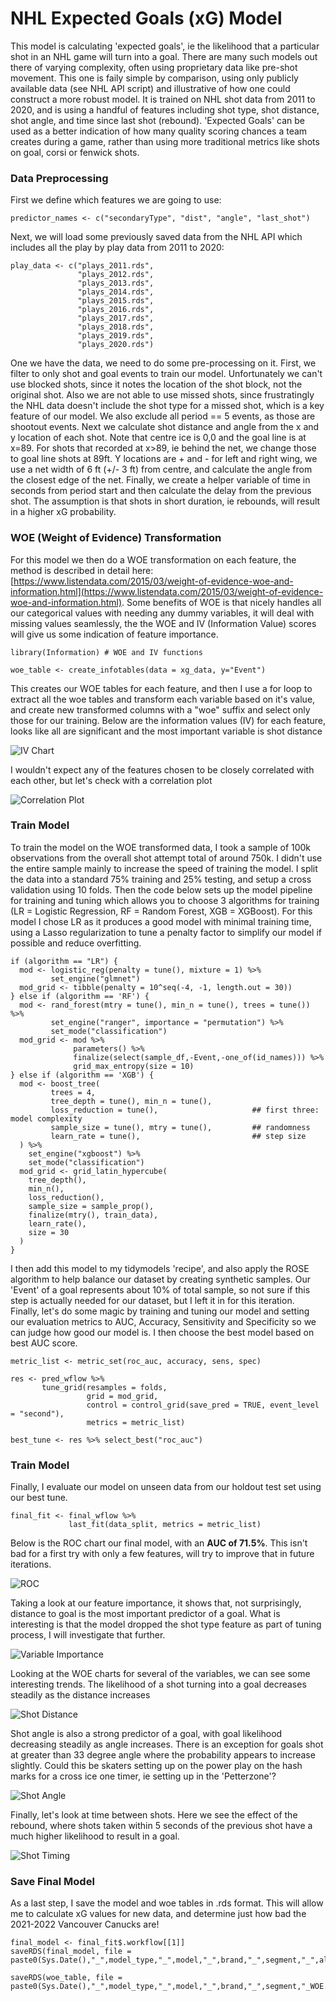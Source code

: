 # NHL Expected Goals (xG) Model

This model is calculating 'expected goals', ie the likelihood that a particular shot in an NHL game will turn into a goal.  There are many such models out there of varying complexity, often using proprietary data like pre-shot movement.  This one is faily simple by comparison, using only publicly available data (see NHL API script) and illustrative of how one could construct a more robust model.  It is trained on NHL shot data from 2011 to 2020, and is using a handful of features including shot type, shot distance, shot angle, and time since last shot (rebound).  'Expected Goals' can be used as a better indication of how many quality scoring chances a team creates during a game, rather than using more traditional metrics like shots on goal, corsi or fenwick shots.

### Data Preprocessing

First we define which features we are going to use:

`predictor_names <- c("secondaryType",
                     "dist",
                     "angle",
                     "last_shot")`
                     
Next, we will load some previously saved data from the NHL API which includes all the play by play data from 2011 to 2020:

```
play_data <- c("plays_2011.rds",
               "plays_2012.rds",
               "plays_2013.rds",
               "plays_2014.rds",
               "plays_2015.rds",
               "plays_2016.rds",
               "plays_2017.rds",
               "plays_2018.rds",
               "plays_2019.rds",
               "plays_2020.rds")
```

One we have the data, we need to do some pre-processing on it.  First, we filter to only shot and goal events to train our model.  Unfortunately we can't use blocked shots, since it notes the location of the shot block, not the original shot.  Also we are not able to use missed shots, since frustratingly the NHL data doesn't include the shot type for a missed shot, which is a key feature of our model.
We also exclude all period == 5 events, as those are shootout events.
Next we calculate shot distance and angle from the x and y location of each shot.  Note that centre ice is 0,0 and the goal line is at x=89.  For shots that recorded at x>89, ie behind the net, we change those to goal line shots at 89ft.  Y locations are + and - for left and right wing, we use a net width of 6 ft (+/- 3 ft) from centre, and calculate the angle from the closest edge of the net.
Finally, we create a helper variable of time in seconds from period start and then calculate the delay from the previous shot.  The assumption is that shots in short duration, ie rebounds, will result in a higher xG probability.

### WOE (Weight of Evidence) Transformation

For this model we then do a WOE transformation on each feature, the method is described in detail here: [https://www.listendata.com/2015/03/weight-of-evidence-woe-and-information.html](https://www.listendata.com/2015/03/weight-of-evidence-woe-and-information.html).  Some benefits of WOE is that nicely handles all our categorical values with needing any dummy variables, it will deal with missing values seamlessly, the the WOE and IV (Information Value) scores will give us some indication of feature importance.

` library(Information) # WOE and IV functions `

` woe_table <- create_infotables(data = xg_data, y="Event") `

This creates our WOE tables for each feature, and then I use a for loop to extract all the woe tables and transform each variable based on it's value, and create new transformed columns with a "woe" suffix and select only those for our training.  Below are the information values (IV) for each feature, looks like all are significant and the most important variable is shot distance

![IV Chart](Images/IV.png)

I wouldn't expect any of the features chosen to be closely correlated with each other, but let's check with a correlation plot

![Correlation Plot](Images/corr_plot.png)

### Train Model

To train the model on the WOE transformed data, I took a sample of 100k observations from the overall shot attempt total of around 750k.  I didn't use the entire sample mainly to increase the speed of training the model.  I split the data into a standard 75% training and 25% testing, and setup a cross validation using 10 folds.  Then the code below sets up the model pipeline for training and tuning which allows you to choose 3 algorithms for training (LR = Logistic Regression, RF = Random Forest, XGB = XGBoost).  For this model I chose LR as it produces a good model with minimal training time, using a Lasso regularization to tune a penalty factor to simplify our model if possible and reduce overfitting.

```
if (algorithm == "LR") {
  mod <- logistic_reg(penalty = tune(), mixture = 1) %>%
         set_engine("glmnet")
  mod_grid <- tibble(penalty = 10^seq(-4, -1, length.out = 30))
} else if (algorithm == 'RF') {
  mod <- rand_forest(mtry = tune(), min_n = tune(), trees = tune()) %>% 
         set_engine("ranger", importance = "permutation") %>% 
         set_mode("classification")
  mod_grid <- mod %>%
              parameters() %>%
              finalize(select(sample_df,-Event,-one_of(id_names))) %>%
              grid_max_entropy(size = 10)
} else if (algorithm == 'XGB') {
  mod <- boost_tree(
         trees = 4,
         tree_depth = tune(), min_n = tune(),
         loss_reduction = tune(),                     ## first three: model complexity
         sample_size = tune(), mtry = tune(),         ## randomness
         learn_rate = tune(),                         ## step size
  ) %>%
    set_engine("xgboost") %>%
    set_mode("classification")
  mod_grid <- grid_latin_hypercube(
    tree_depth(),
    min_n(),
    loss_reduction(),
    sample_size = sample_prop(),
    finalize(mtry(), train_data),
    learn_rate(),
    size = 30
  )
}
```

I then add this model to my tidymodels 'recipe', and also apply the ROSE algorithm to help balance our dataset by creating synthetic samples.  Our 'Event' of a goal represents about 10% of total sample, so not sure if this step is actually needed for our dataset, but I left it in for this iteration.  Finally, let's do some magic by training and tuning our model and setting our evaluation metrics to AUC, Accuracy, Sensitivity and Specificity so we can judge how good our model is.  I then choose the best model based on best AUC score.

```
metric_list <- metric_set(roc_auc, accuracy, sens, spec)

res <- pred_wflow %>%
       tune_grid(resamples = folds,
                 grid = mod_grid,
                 control = control_grid(save_pred = TRUE, event_level = "second"),
                 metrics = metric_list)

best_tune <- res %>% select_best("roc_auc")
```

### Train Model

Finally, I evaluate our model on unseen data from our holdout test set using our best tune.

```
final_fit <- final_wflow %>%
             last_fit(data_split, metrics = metric_list)
```

Below is the ROC chart our final model, with an **AUC of 71.5%**.  This isn't bad for a first try with only a few features, will try to improve that in future iterations.

![ROC](Images/roc.png)

Taking a look at our feature importance, it shows that, not surprisingly, distance to goal is the most important predictor of a goal.  What is interesting is that the model dropped the shot type feature as part of tuning process, I will investigate that further.

![Variable Importance](Images/var_imp.png)

Looking at the WOE charts for several of the variables, we can see some interesting trends.  The likelihood of a shot turning into a goal decreases steadily as the distance increases

![Shot Distance](Images/shot_dist.png)

Shot angle is also a strong predictor of a goal, with goal likelihood decreasing steadily as angle increases.  There is an exception for goals shot at greater than 33 degree angle where the probability appears to increase slightly.  Could this be skaters setting up on the power play on the hash marks for a cross ice one timer, ie setting up in the 'Petterzone'?

![Shot Angle](Images/angle.png)

Finally, let's look at time between shots.  Here we see the effect of the rebound, where shots taken within 5 seconds of the previous shot have a much higher likelihood to result in a goal.

![Shot Timing](Images/last_shot.png)

### Save Final Model

As a last step, I save the model and woe tables in .rds format.  This will allow me to calculate xG values for new data, and determine just how bad the 2021-2022 Vancouver Canucks are! 

```
final_model <- final_fit$.workflow[[1]]
saveRDS(final_model, file = paste0(Sys.Date(),"_",model_type,"_",model,"_",brand,"_",segment,"_",algorithm,"_v",revision,".rds"))

saveRDS(woe_table, file = paste0(Sys.Date(),"_",model_type,"_",model,"_",brand,"_",segment,"_WOE.rds"))
```

